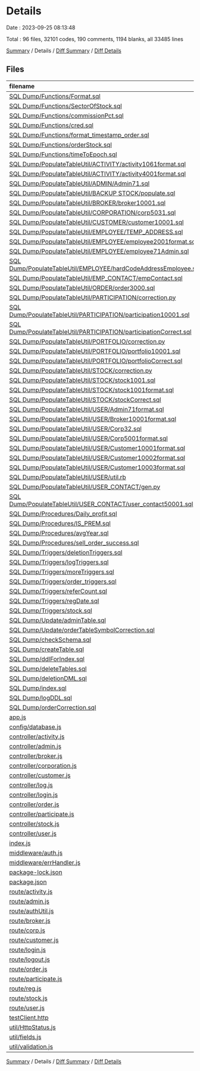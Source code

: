 # Details

Date : 2023-09-25 08:13:48

Total : 96 files,  32101 codes, 190 comments, 1194 blanks, all 33485 lines

[Summary](results.md) / Details / [Diff Summary](diff.md) / [Diff Details](diff-details.md)

## Files
| filename | language | code | comment | blank | total |
| :--- | :--- | ---: | ---: | ---: | ---: |
| [SQL Dump/Functions/Format.sql](/SQL%20Dump/Functions/Format.sql) | SQL | 31 | 0 | 2 | 33 |
| [SQL Dump/Functions/SectorOfStock.sql](/SQL%20Dump/Functions/SectorOfStock.sql) | SQL | 9 | 0 | 0 | 9 |
| [SQL Dump/Functions/commissionPct.sql](/SQL%20Dump/Functions/commissionPct.sql) | SQL | 18 | 0 | 1 | 19 |
| [SQL Dump/Functions/cred.sql](/SQL%20Dump/Functions/cred.sql) | SQL | 36 | 0 | 6 | 42 |
| [SQL Dump/Functions/format_timestamp_order.sql](/SQL%20Dump/Functions/format_timestamp_order.sql) | SQL | 14 | 1 | 1 | 16 |
| [SQL Dump/Functions/orderStock.sql](/SQL%20Dump/Functions/orderStock.sql) | SQL | 93 | 1 | 4 | 98 |
| [SQL Dump/Functions/timeToEpoch.sql](/SQL%20Dump/Functions/timeToEpoch.sql) | SQL | 15 | 0 | 0 | 15 |
| [SQL Dump/PopulateTableUtil/ACTIVITY/activity1061format.sql](/SQL%20Dump/PopulateTableUtil/ACTIVITY/activity1061format.sql) | SQL | 106 | 0 | 1 | 107 |
| [SQL Dump/PopulateTableUtil/ACTIVITY/activity4001format.sql](/SQL%20Dump/PopulateTableUtil/ACTIVITY/activity4001format.sql) | SQL | 401 | 0 | 2 | 403 |
| [SQL Dump/PopulateTableUtil/ADMIN/Admin71.sql](/SQL%20Dump/PopulateTableUtil/ADMIN/Admin71.sql) | SQL | 7 | 0 | 4 | 11 |
| [SQL Dump/PopulateTableUtil/BACKUP STOCK/populate.sql](/SQL%20Dump/PopulateTableUtil/BACKUP%20STOCK/populate.sql) | SQL | 21 | 0 | 1 | 22 |
| [SQL Dump/PopulateTableUtil/BROKER/broker10001.sql](/SQL%20Dump/PopulateTableUtil/BROKER/broker10001.sql) | SQL | 1,000 | 0 | 1 | 1,001 |
| [SQL Dump/PopulateTableUtil/CORPORATION/corp5031.sql](/SQL%20Dump/PopulateTableUtil/CORPORATION/corp5031.sql) | SQL | 503 | 0 | 0 | 503 |
| [SQL Dump/PopulateTableUtil/CUSTOMER/customer10001.sql](/SQL%20Dump/PopulateTableUtil/CUSTOMER/customer10001.sql) | SQL | 1,000 | 0 | 1 | 1,001 |
| [SQL Dump/PopulateTableUtil/EMPLOYEE/TEMP_ADDRESS.sql](/SQL%20Dump/PopulateTableUtil/EMPLOYEE/TEMP_ADDRESS.sql) | SQL | 214 | 0 | 1 | 215 |
| [SQL Dump/PopulateTableUtil/EMPLOYEE/employee2001format.sql](/SQL%20Dump/PopulateTableUtil/EMPLOYEE/employee2001format.sql) | SQL | 200 | 0 | 0 | 200 |
| [SQL Dump/PopulateTableUtil/EMPLOYEE/employee71Admin.sql](/SQL%20Dump/PopulateTableUtil/EMPLOYEE/employee71Admin.sql) | SQL | 7 | 2 | 1 | 10 |
| [SQL Dump/PopulateTableUtil/EMPLOYEE/hardCodeAddressEmployee.sql](/SQL%20Dump/PopulateTableUtil/EMPLOYEE/hardCodeAddressEmployee.sql) | SQL | 224 | 1 | 5 | 230 |
| [SQL Dump/PopulateTableUtil/EMP_CONTACT/empContact.sql](/SQL%20Dump/PopulateTableUtil/EMP_CONTACT/empContact.sql) | SQL | 320 | 0 | 1 | 321 |
| [SQL Dump/PopulateTableUtil/ORDER/order3000.sql](/SQL%20Dump/PopulateTableUtil/ORDER/order3000.sql) | SQL | 2,952 | 0 | 1 | 2,953 |
| [SQL Dump/PopulateTableUtil/PARTICIPATION/correction.py](/SQL%20Dump/PopulateTableUtil/PARTICIPATION/correction.py) | Python | 14 | 8 | 5 | 27 |
| [SQL Dump/PopulateTableUtil/PARTICIPATION/participation10001.sql](/SQL%20Dump/PopulateTableUtil/PARTICIPATION/participation10001.sql) | SQL | 1,000 | 0 | 1 | 1,001 |
| [SQL Dump/PopulateTableUtil/PARTICIPATION/participationCorrect.sql](/SQL%20Dump/PopulateTableUtil/PARTICIPATION/participationCorrect.sql) | SQL | 955 | 0 | 1 | 956 |
| [SQL Dump/PopulateTableUtil/PORTFOLIO/correction.py](/SQL%20Dump/PopulateTableUtil/PORTFOLIO/correction.py) | Python | 14 | 8 | 5 | 27 |
| [SQL Dump/PopulateTableUtil/PORTFOLIO/portfolio10001.sql](/SQL%20Dump/PopulateTableUtil/PORTFOLIO/portfolio10001.sql) | SQL | 1,000 | 0 | 1 | 1,001 |
| [SQL Dump/PopulateTableUtil/PORTFOLIO/portfolioCorrect.sql](/SQL%20Dump/PopulateTableUtil/PORTFOLIO/portfolioCorrect.sql) | SQL | 947 | 0 | 1 | 948 |
| [SQL Dump/PopulateTableUtil/STOCK/correction.py](/SQL%20Dump/PopulateTableUtil/STOCK/correction.py) | Python | 12 | 8 | 7 | 27 |
| [SQL Dump/PopulateTableUtil/STOCK/stock1001.sql](/SQL%20Dump/PopulateTableUtil/STOCK/stock1001.sql) | SQL | 1,000 | 0 | 1 | 1,001 |
| [SQL Dump/PopulateTableUtil/STOCK/stock1001format.sql](/SQL%20Dump/PopulateTableUtil/STOCK/stock1001format.sql) | SQL | 1,000 | 0 | 1 | 1,001 |
| [SQL Dump/PopulateTableUtil/STOCK/stockCorrect.sql](/SQL%20Dump/PopulateTableUtil/STOCK/stockCorrect.sql) | SQL | 404 | 0 | 1 | 405 |
| [SQL Dump/PopulateTableUtil/USER/Admin71format.sql](/SQL%20Dump/PopulateTableUtil/USER/Admin71format.sql) | SQL | 7 | 0 | 1 | 8 |
| [SQL Dump/PopulateTableUtil/USER/Broker10001format.sql](/SQL%20Dump/PopulateTableUtil/USER/Broker10001format.sql) | SQL | 1,000 | 0 | 1 | 1,001 |
| [SQL Dump/PopulateTableUtil/USER/Corp32.sql](/SQL%20Dump/PopulateTableUtil/USER/Corp32.sql) | SQL | 3 | 0 | 0 | 3 |
| [SQL Dump/PopulateTableUtil/USER/Corp5001format.sql](/SQL%20Dump/PopulateTableUtil/USER/Corp5001format.sql) | SQL | 500 | 0 | 1 | 501 |
| [SQL Dump/PopulateTableUtil/USER/Customer10001format.sql](/SQL%20Dump/PopulateTableUtil/USER/Customer10001format.sql) | SQL | 1,000 | 0 | 1 | 1,001 |
| [SQL Dump/PopulateTableUtil/USER/Customer10002format.sql](/SQL%20Dump/PopulateTableUtil/USER/Customer10002format.sql) | SQL | 1,000 | 0 | 1 | 1,001 |
| [SQL Dump/PopulateTableUtil/USER/Customer10003format.sql](/SQL%20Dump/PopulateTableUtil/USER/Customer10003format.sql) | SQL | 1,000 | 0 | 2 | 1,002 |
| [SQL Dump/PopulateTableUtil/USER/util.rb](/SQL%20Dump/PopulateTableUtil/USER/util.rb) | Ruby | 19 | 1 | 6 | 26 |
| [SQL Dump/PopulateTableUtil/USER_CONTACT/gen.py](/SQL%20Dump/PopulateTableUtil/USER_CONTACT/gen.py) | Python | 10 | 2 | 5 | 17 |
| [SQL Dump/PopulateTableUtil/USER_CONTACT/user_contact50001.sql](/SQL%20Dump/PopulateTableUtil/USER_CONTACT/user_contact50001.sql) | SQL | 6,749 | 0 | 1 | 6,750 |
| [SQL Dump/Procedures/Daily_profit.sql](/SQL%20Dump/Procedures/Daily_profit.sql) | SQL | 40 | 6 | 8 | 54 |
| [SQL Dump/Procedures/IS_PREM.sql](/SQL%20Dump/Procedures/IS_PREM.sql) | SQL | 27 | 1 | 0 | 28 |
| [SQL Dump/Procedures/avgYear.sql](/SQL%20Dump/Procedures/avgYear.sql) | SQL | 52 | 0 | 1 | 53 |
| [SQL Dump/Procedures/sell_order_success.sql](/SQL%20Dump/Procedures/sell_order_success.sql) | SQL | 74 | 0 | 17 | 91 |
| [SQL Dump/Triggers/deletionTriggers.sql](/SQL%20Dump/Triggers/deletionTriggers.sql) | SQL | 172 | 0 | 19 | 191 |
| [SQL Dump/Triggers/logTriggers.sql](/SQL%20Dump/Triggers/logTriggers.sql) | SQL | 296 | 5 | 61 | 362 |
| [SQL Dump/Triggers/moreTriggers.sql](/SQL%20Dump/Triggers/moreTriggers.sql) | SQL | 97 | 0 | 5 | 102 |
| [SQL Dump/Triggers/order_triggers.sql](/SQL%20Dump/Triggers/order_triggers.sql) | SQL | 440 | 0 | 55 | 495 |
| [SQL Dump/Triggers/referCount.sql](/SQL%20Dump/Triggers/referCount.sql) | SQL | 11 | 0 | 0 | 11 |
| [SQL Dump/Triggers/regDate.sql](/SQL%20Dump/Triggers/regDate.sql) | SQL | 6 | 0 | 0 | 6 |
| [SQL Dump/Triggers/stock.sql](/SQL%20Dump/Triggers/stock.sql) | SQL | 42 | 3 | 5 | 50 |
| [SQL Dump/Update/adminTable.sql](/SQL%20Dump/Update/adminTable.sql) | SQL | 18 | 0 | 1 | 19 |
| [SQL Dump/Update/orderTableSymbolCorrection.sql](/SQL%20Dump/Update/orderTableSymbolCorrection.sql) | SQL | 12 | 0 | 0 | 12 |
| [SQL Dump/checkSchema.sql](/SQL%20Dump/checkSchema.sql) | SQL | 59 | 4 | 15 | 78 |
| [SQL Dump/createTable.sql](/SQL%20Dump/createTable.sql) | SQL | 297 | 15 | 92 | 404 |
| [SQL Dump/ddlForIndex.sql](/SQL%20Dump/ddlForIndex.sql) | SQL | 11 | 5 | 9 | 25 |
| [SQL Dump/deleteTables.sql](/SQL%20Dump/deleteTables.sql) | SQL | 19 | 2 | 2 | 23 |
| [SQL Dump/deletionDML.sql](/SQL%20Dump/deletionDML.sql) | SQL | 21 | 0 | 2 | 23 |
| [SQL Dump/index.sql](/SQL%20Dump/index.sql) | SQL | 8 | 0 | 3 | 11 |
| [SQL Dump/logDDL.sql](/SQL%20Dump/logDDL.sql) | SQL | 389 | 5 | 83 | 477 |
| [SQL Dump/orderCorrection.sql](/SQL%20Dump/orderCorrection.sql) | SQL | 168 | 2 | 46 | 216 |
| [app.js](/app.js) | JavaScript | 32 | 2 | 12 | 46 |
| [config/database.js](/config/database.js) | JavaScript | 63 | 3 | 10 | 76 |
| [controller/activity.js](/controller/activity.js) | JavaScript | 73 | 0 | 11 | 84 |
| [controller/admin.js](/controller/admin.js) | JavaScript | 376 | 3 | 85 | 464 |
| [controller/broker.js](/controller/broker.js) | JavaScript | 66 | 0 | 13 | 79 |
| [controller/corporation.js](/controller/corporation.js) | JavaScript | 70 | 1 | 24 | 95 |
| [controller/customer.js](/controller/customer.js) | JavaScript | 56 | 0 | 12 | 68 |
| [controller/log.js](/controller/log.js) | JavaScript | 110 | 0 | 24 | 134 |
| [controller/login.js](/controller/login.js) | JavaScript | 155 | 2 | 18 | 175 |
| [controller/order.js](/controller/order.js) | JavaScript | 320 | 9 | 93 | 422 |
| [controller/participate.js](/controller/participate.js) | JavaScript | 55 | 1 | 16 | 72 |
| [controller/stock.js](/controller/stock.js) | JavaScript | 252 | 3 | 22 | 277 |
| [controller/user.js](/controller/user.js) | JavaScript | 881 | 8 | 129 | 1,018 |
| [index.js](/index.js) | JavaScript | 8 | 1 | 4 | 13 |
| [middleware/auth.js](/middleware/auth.js) | JavaScript | 36 | 2 | 7 | 45 |
| [middleware/errHandler.js](/middleware/errHandler.js) | JavaScript | 18 | 1 | 4 | 23 |
| [package-lock.json](/package-lock.json) | JSON | 1,491 | 0 | 1 | 1,492 |
| [package.json](/package.json) | JSON | 29 | 0 | 1 | 30 |
| [route/activity.js](/route/activity.js) | JavaScript | 17 | 3 | 8 | 28 |
| [route/admin.js](/route/admin.js) | JavaScript | 189 | 3 | 36 | 228 |
| [route/authUtil.js](/route/authUtil.js) | JavaScript | 12 | 4 | 5 | 21 |
| [route/broker.js](/route/broker.js) | JavaScript | 33 | 8 | 8 | 49 |
| [route/corp.js](/route/corp.js) | JavaScript | 26 | 0 | 6 | 32 |
| [route/customer.js](/route/customer.js) | JavaScript | 4 | 0 | 1 | 5 |
| [route/login.js](/route/login.js) | JavaScript | 66 | 6 | 22 | 94 |
| [route/logout.js](/route/logout.js) | JavaScript | 36 | 1 | 10 | 47 |
| [route/order.js](/route/order.js) | JavaScript | 170 | 36 | 34 | 240 |
| [route/participate.js](/route/participate.js) | JavaScript | 29 | 0 | 4 | 33 |
| [route/reg.js](/route/reg.js) | JavaScript | 25 | 6 | 3 | 34 |
| [route/stock.js](/route/stock.js) | JavaScript | 44 | 1 | 6 | 51 |
| [route/user.js](/route/user.js) | JavaScript | 186 | 6 | 52 | 244 |
| [testClient.http](/testClient.http) | HTTP | 4 | 0 | 0 | 4 |
| [util/HttpStatus.js](/util/HttpStatus.js) | JavaScript | 66 | 0 | 5 | 71 |
| [util/fields.js](/util/fields.js) | JavaScript | 12 | 0 | 1 | 13 |
| [util/validation.js](/util/validation.js) | JavaScript | 27 | 0 | 7 | 34 |

[Summary](results.md) / Details / [Diff Summary](diff.md) / [Diff Details](diff-details.md)